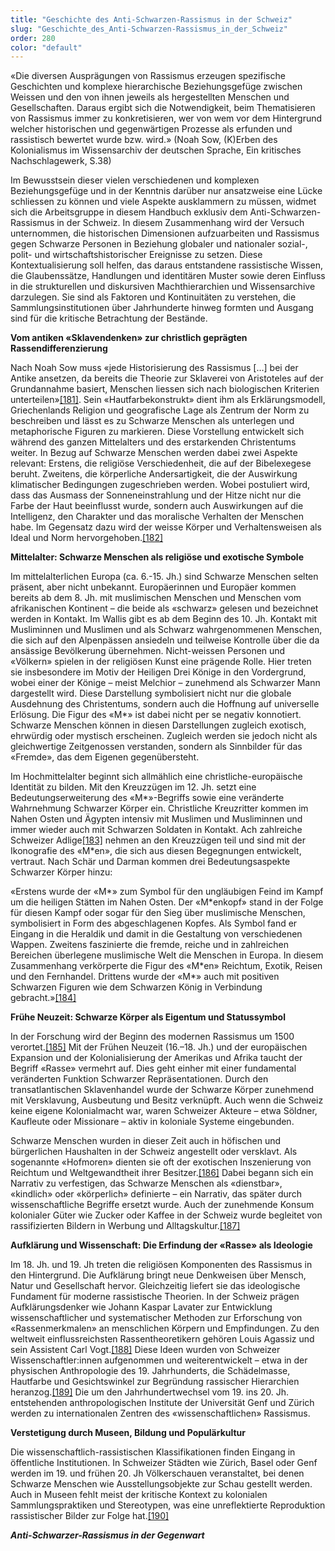 ```yaml
---
title: "Geschichte des Anti-Schwarzen-Rassismus in der Schweiz"
slug: "Geschichte_des_Anti-Schwarzen-Rassismus_in_der_Schweiz"
order: 280
color: "default"
---
```


«Die diversen Ausprägungen von Rassismus erzeugen spezifische Geschichten und komplexe hierarchische Beziehungsgefüge zwischen Weissen und den von ihnen jeweils als <anders> hergestellten Menschen und Gesellschaften. Daraus ergibt sich die Notwendigkeit, beim Thematisieren von Rassismus immer zu konkretisieren, wer von wem vor dem Hintergrund welcher historischen und gegenwärtigen Prozesse als <Rasse> erfunden und rassistisch bewertet wurde bzw. wird.» (Noah Sow, (K)Erben des Kolonialismus im Wissensarchiv der deutschen Sprache, Ein kritisches Nachschlagewerk, S.38)

Im Bewusstsein dieser vielen verschiedenen und komplexen Beziehungsgefüge und in der Kenntnis darüber nur ansatzweise eine Lücke schliessen zu können und viele Aspekte ausklammern zu müssen, widmet sich die Arbeitsgruppe in diesem Handbuch exklusiv dem Anti-Schwarzen-Rassismus in der Schweiz. In diesem Zusammenhang wird der Versuch unternommen, die historischen Dimensionen aufzuarbeiten und Rassismus gegen Schwarze Personen in Beziehung globaler und nationaler sozial-, polit- und wirtschaftshistorischer Ereignisse zu setzen. Diese Kontextualisierung soll helfen, das daraus entstandene rassistische Wissen, die Glaubenssätze, Handlungen und identitären Muster sowie deren Einfluss in die strukturellen und diskursiven Machthierarchien und Wissensarchive darzulegen. Sie sind als Faktoren und Kontinuitäten zu verstehen, die Sammlungsinstitutionen über Jahrhunderte hinweg formten und Ausgang sind für die kritische Betrachtung der Bestände.

**Vom antiken «Sklavendenken» zur christlich geprägten Rassendifferenzierung**

Nach Noah Sow muss «jede Historisierung des Rassismus […] bei der Antike ansetzen, da bereits die Theorie zur Sklaverei von Aristoteles auf der Grundannahme basiert, Menschen liessen sich nach biologischen Kriterien unterteilen»[[181]](#footnote-182). Sein «Hautfarbekonstrukt» dient ihm als Erklärungsmodell, Griechenlands Religion und geografische Lage als Zentrum der Norm zu beschreiben und lässt es zu Schwarze Menschen als unterlegen und metaphorische Figuren zu markieren. Diese Vorstellung entwickelt sich während des ganzen Mittelalters und des erstarkenden Christentums weiter. In Bezug auf Schwarze Menschen werden dabei zwei Aspekte relevant: Erstens, die religiöse Verschiedenheit, die auf der Bibelexegese beruht. Zweitens, die körperliche Andersartigkeit, die der Auswirkung klimatischer Bedingungen zugeschrieben werden. Wobei postuliert wird, dass das Ausmass der Sonneneinstrahlung und der Hitze nicht nur die Farbe der Haut beeinflusst wurde, sondern auch Auswirkungen auf die Intelligenz, den Charakter und das moralische Verhalten der Menschen habe. Im Gegensatz dazu wird der weisse Körper und Verhaltensweisen als Ideal und Norm hervorgehoben.[[182]](#footnote-183)

**Mittelalter: Schwarze Menschen als religiöse und exotische Symbole**

Im mittelalterlichen Europa (ca. 6.-15. Jh.) sind Schwarze Menschen selten präsent, aber nicht unbekannt. Europäerinnen und Europäer kommen bereits ab dem 8. Jh. mit muslimischen Menschen und Menschen vom afrikanischen Kontinent – die beide als «schwarz» gelesen und bezeichnet werden in Kontakt. Im Wallis gibt es ab dem Beginn des 10. Jh. Kontakt mit Musliminnen und Muslimen und als Schwarz wahrgenommenen Menschen, die sich auf den Alpenpässen ansiedeln und teilweise Kontrolle über die da ansässige Bevölkerung übernehmen. Nicht-weissen Personen und «Völkern» spielen in der religiösen Kunst eine prägende Rolle. Hier treten sie insbesondere im Motiv der Heiligen Drei Könige in den Vordergrund, wobei einer der Könige – meist Melchior – zunehmend als Schwarzer Mann dargestellt wird. Diese Darstellung symbolisiert nicht nur die globale Ausdehnung des Christentums, sondern auch die Hoffnung auf universelle Erlösung. Die Figur des «M\*» ist dabei nicht per se negativ konnotiert. Schwarze Menschen können in diesen Darstellungen zugleich exotisch, ehrwürdig oder mystisch erscheinen. Zugleich werden sie jedoch nicht als gleichwertige Zeitgenossen verstanden, sondern als Sinnbilder für das «Fremde», das dem Eigenen gegenübersteht.

Im Hochmittelalter beginnt sich allmählich eine christliche-europäische Identität zu bilden. Mit den Kreuzzügen im 12. Jh. setzt eine Bedeutungserweiterung des «M\*»-Begriffs sowie eine veränderte Wahrnehmung Schwarzer Körper ein. Christliche Kreuzritter kommen im Nahen Osten und Ägypten intensiv mit Muslimen und Musliminnen und immer wieder auch mit Schwarzen Soldaten in Kontakt. Ach zahlreiche Schweizer Adlige[[183]](#footnote-184) nehmen an den Kreuzzügen teil und sind mit der Ikonografie des «M\*en», die sich aus diesen Begegnungen entwickelt, vertraut. Nach Schär und Darman kommen drei Bedeutungsaspekte Schwarzer Körper hinzu:

«Erstens wurde der «M\*» zum Symbol für den ungläubigen Feind im Kampf um die heiligen Stätten im Nahen Osten. Der «M\*enkopf» stand in der Folge für diesen Kampf oder sogar für den Sieg über muslimische Menschen, symbolisiert in Form des abgeschlagenen Kopfes. Als Symbol fand er Eingang in die Heraldik und damit in die Gestaltung von verschiedenen Wappen. Zweitens faszinierte die fremde, reiche und in zahlreichen Bereichen überlegene muslimische Welt die Menschen in Europa. In diesem Zusammenhang verkörperte die Figur des «M\*en» Reichtum, Exotik, Reisen und den Fernhandel. Drittens wurde der «M\*» auch mit positiven Schwarzen Figuren wie dem Schwarzen König in Verbindung gebracht.»[[184]](#footnote-185)

**Frühe Neuzeit: Schwarze Körper als Eigentum und Statussymbol**

In der Forschung wird der Beginn des modernen Rassismus um 1500 verortet.[[185]](#footnote-186) Mit der Frühen Neuzeit (16.–18. Jh.) und der europäischen Expansion und der Kolonialisierung der Amerikas und Afrika taucht der Begriff «Rasse» vermehrt auf. Dies geht einher mit einer fundamental veränderten Funktion Schwarzer Repräsentationen. Durch den transatlantischen Sklavenhandel wurde der Schwarze Körper zunehmend mit Versklavung, Ausbeutung und Besitz verknüpft. Auch wenn die Schweiz keine eigene Kolonialmacht war, waren Schweizer Akteure – etwa Söldner, Kaufleute oder Missionare – aktiv in koloniale Systeme eingebunden.

Schwarze Menschen wurden in dieser Zeit auch in höfischen und bürgerlichen Haushalten in der Schweiz angestellt oder versklavt. Als sogenannte «Hofmoren» dienten sie oft der exotischen Inszenierung von Reichtum und Weltgewandtheit ihrer Besitzer.[[186]](#footnote-187) Dabei begann sich ein Narrativ zu verfestigen, das Schwarze Menschen als «dienstbar», «kindlich» oder «körperlich» definierte – ein Narrativ, das später durch wissenschaftliche Begriffe ersetzt wurde. Auch der zunehmende Konsum kolonialer Güter wie Zucker oder Kaffee in der Schweiz wurde begleitet von rassifizierten Bildern in Werbung und Alltagskultur.[[187]](#footnote-188)

**Aufklärung und Wissenschaft: Die Erfindung der «Rasse» als Ideologie**

Im 18. Jh. und 19. Jh treten die religiösen Komponenten des Rassismus in den Hintergrund. Die Aufklärung bringt neue Denkweisen über Mensch, Natur und Gesellschaft hervor. Gleichzeitig liefert sie das ideologische Fundament für moderne rassistische Theorien. In der Schweiz prägen Aufklärungsdenker wie Johann Kaspar Lavater zur Entwicklung wissenschaftlicher und systematischer Methoden zur Erforschung von «Rassenmerkmalen» an menschlichen Körpern und Empfindungen. Zu den weltweit einflussreichsten Rassentheoretikern gehören Louis Agassiz und sein Assistent Carl Vogt.[[188]](#footnote-189) Diese Ideen wurden von Schweizer Wissenschaftler:innen aufgenommen und weiterentwickelt – etwa in der physischen Anthropologie des 19. Jahrhunderts, die Schädelmasse, Hautfarbe und Gesichtswinkel zur Begründung rassischer Hierarchien heranzog.[[189]](#footnote-190) Die um den Jahrhundertwechsel vom 19. ins 20. Jh. entstehenden anthropologischen Institute der Universität Genf und Zürich werden zu internationalen Zentren des «wissenschaftlichen» Rassismus.

**Verstetigung durch Museen, Bildung und Populärkultur**

Die wissenschaftlich-rassistischen Klassifikationen finden Eingang in öffentliche Institutionen. In Schweizer Städten wie Zürich, Basel oder Genf werden im 19. und frühen 20. Jh Völkerschauen veranstaltet, bei denen Schwarze Menschen wie Ausstellungsobjekte zur Schau gestellt werden. Auch in Museen fehlt meist der kritische Kontext zu kolonialen Sammlungspraktiken und Stereotypen, was eine unreflektierte Reproduktion rassistischer Bilder zur Folge hat.[[190]](#footnote-191)

***Anti-Schwarzer-Rassismus in der Gegenwart***